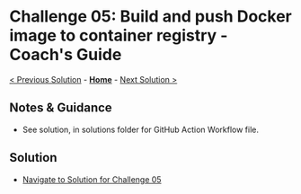 # Challenge 05: Build and push Docker image to container registry - Coach's Guide

[< Previous Solution](./Solution-04.md) - **[Home](./README.md)** - [Next Solution >](./Solution-06.md)

## Notes & Guidance

- See solution, in solutions folder for GitHub Action Workflow file.

## Solution
- [Navigate to Solution for Challenge 05](./Solution/Solution-05/Solution05.yml)
